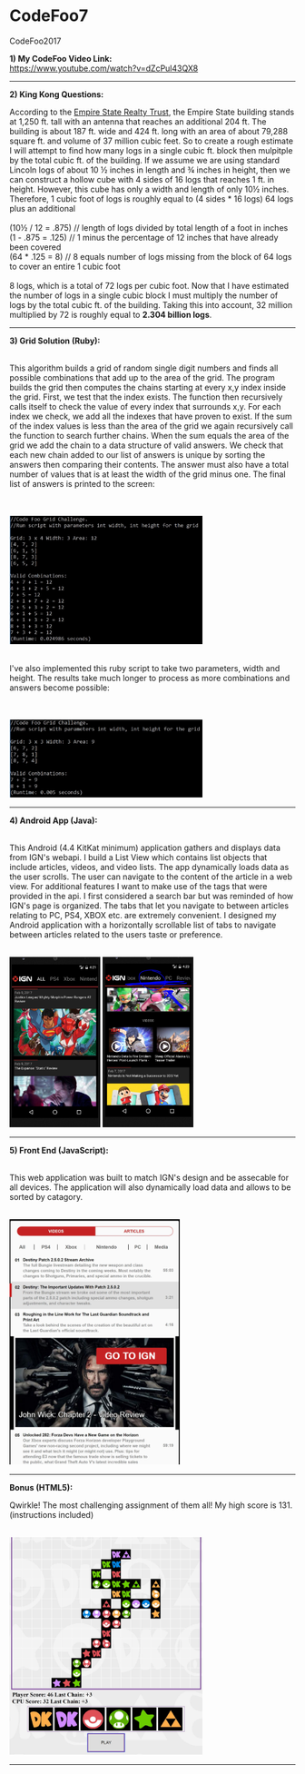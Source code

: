 # CodeFoo7
CodeFoo2017

<p>
<b>1) My CodeFoo Video Link:</b>
<br/>
<a href="https://www.youtube.com/watch?v=dZcPul43QX8">https://www.youtube.com/watch?v=dZcPul43QX8</a>
</p>
<hr/>

<b> 2) King Kong Questions:</b>

<p> 
According to the <a href="http://www.esbnyc.com/sites/default/files/esb_fact_sheet_4_9_14_4.pdf">Empire State Realty Trust</a>, the Empire State building stands at 1,250 ft. tall with an antenna that reaches an additional 204 ft. The building is about 187 ft. wide and 424 ft. long with an area of about 79,288 square ft. and volume of 37 million cubic feet. So to create a rough estimate I will attempt to find how many logs in a single cubic ft. block then mulpitple by the total cubic ft. of the building. If we assume we are using standard Lincoln logs of about 10 ½ inches in length and ¾ inches in height, then we can construct a hollow cube with 4 sides of 16 logs that reaches 1 ft. in height. However, this cube has only a width and length of only 10½ inches. Therefore, 1 cubic foot of logs is roughly equal to (4 sides * 16 logs) 64 logs plus an additional
<br/><br/>
(10½ / 12 = .875) // length of logs divided by total length of a foot in inches
<br/>
(1 - .875 = .125)  // 1 minus the percentage of 12 inches that have already been covered
<br/>
(64 * .125 = 8) 	 // 8 equals number of logs missing from the block of 64 logs to cover an entire 1 cubic foot
<br/>
<br/>
8 logs, which is a total of 72 logs per cubic foot. Now that I have estimated the number of logs in a single cubic block I must multiply the number of logs by the total cubic ft. of the building. Taking this into account, 32 million multiplied by 72 is roughly equal to <b>2.304 billion logs</b>.

</p> 
<hr/>

<b>3) Grid Solution (Ruby):</b>
<br/>
<br/>
<p/>
This algorithm builds a grid of random single digit numbers and finds all possible combinations that add up to the area of the grid. The program builds the grid then computes the chains starting at every x,y index inside the grid. First, we test that the index exists. The function then recursively calls itself to check the value of every index that surrounds x,y. For each index we check, we add all the indexes that have proven to exist. If the sum of the index values is less than the area of the grid we again recursively call the function to search further chains. When the sum equals the area of the grid we add the chain to a data structure of valid answers. We check that each new chain added to our list of answers is unique by sorting the answers then comparing their contents. The answer must also have a total number of values that is at least the width of the grid minus one. The final list of answers is printed to the screen:
</p>
<br/>
<br/>
<img src="img/grid1.JPG" width="340"/>
<br/>
<br/>
<p>
I've also implemented this ruby script to take two parameters, width and height. The results take much longer to process as more combinations and answers become possible:
</p>
<br/>
<br/>
<img src="img/grid2.JPG" width="340"/>
<hr/>

<b>4) Android App (Java):</b>
<br/><br/>
<p>
This Android (4.4 KitKat minimum) application gathers and displays data from IGN's webapi. I build a List View which contains list objects that include articles, videos, and video lists. The app dynamically loads data as the user scrolls. The user can navigate to the content of the article in a web view. For additional features I want to make use of the tags that were provided in the api. I first considered a search bar but was reminded of how IGN's page is organized. The tabs that let you navigate to between articles relating to PC, PS4, XBOX etc. are extremely convenient. I designed my Android application with a horizontally scrollable list of tabs to navigate between articles related to the users taste or preference.
</p>
<br/>
<img src="img/android1.JPG" width="160"/>
<img src="img/android2.JPG" width="160"/>
<hr/>

<b>5) Front End (JavaScript):</b>
<br/><br/>
<p>
This web application was built to match IGN's design and be assecable for all devices. The application will also dynamically load data and allows to be sorted by catagory. 
</p>
<br/>
<img src="img/webapp1.JPG" width="300"/>
<hr/>

<b>Bonus (HTML5):</b>
<p>
Qwirkle! The most challenging assignment of them all! My high score is 131. (instructions included)
</p>
<br/>
<img src="img/qwirkle1.JPG" width="340"/>
<hr/>
